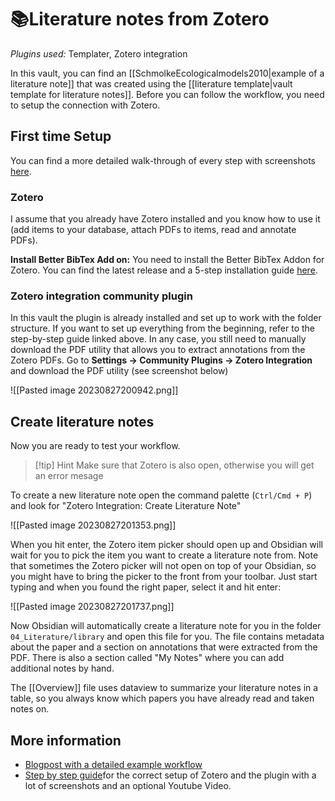 # 📚Literature notes from Zotero
*Plugins used:* Templater, Zotero integration

In this vault, you can find an [[SchmolkeEcologicalmodels2010|example of a literature note]] that was created using the [[literature template|vault template for literature notes]]. Before you can follow the workflow, you need to setup the connection with Zotero.
## First time Setup
You can find a more detailed walk-through of every step with screenshots [here](https://dannyhatcher.com/zotero-obsidian-integration/).
### Zotero
I assume that you already have Zotero installed and you know how to use it (add items to your database, attach PDFs to items, read and annotate PDFs).

**Install Better BibTex Add on:**
You need to install the Better BibTex Addon for Zotero. You can find the latest release and a 5-step installation guide [here](https://retorque.re/zotero-better-bibtex/installation/).
### Zotero integration community plugin
In this vault the plugin is already installed and set up to work with the folder structure. If you want to set up everything from the beginning, refer to the step-by-step guide linked above. In any case, you still need to manually download the PDF utility that allows you to extract annotations from the Zotero PDFs. Go to **Settings -> Community Plugins -> Zotero Integration** and download the PDF utility (see screenshot below)

![[Pasted image 20230827200942.png]]
## Create literature notes
Now you are ready to test your workflow. 
> [!tip] Hint
> Make sure that Zotero is also open, otherwise you will get an error mesage

To create a new literature note open the command palette (`Ctrl/Cmd + P`) and look for "Zotero Integration: Create Literature Note"

![[Pasted image 20230827201353.png]]

When you hit enter, the Zotero item picker should open up and Obsidian will wait for you to pick the item you want to create a literature note from. Note that sometimes the Zotero picker will not open on top of your Obsidian, so you might have to bring the picker to the front from your toolbar.
Just start typing and when you found the right paper, select it and hit enter:

![[Pasted image 20230827201737.png]]

Now Obsidian will automatically create a literature note for you in the folder `04_Literature/library` and open this file for you. The file contains metadata about the paper and a section on annotations that were extracted from the PDF. There is also a section called "My Notes" where you can add additional notes by hand.

The [[Overview]] file uses dataview to summarize your literature notes in a table, so you always know which papers you have already read and taken notes on.
## More information
- [Blogpost with a detailed example workflow](https://medium.com/@alexandraphelan/an-updated-academic-workflow-zotero-obsidian-cffef080addd)
- [Step by step guide](https://dannyhatcher.com/zotero-obsidian-integration/)for the correct setup of Zotero and the plugin with a lot of screenshots and an optional Youtube Video.

